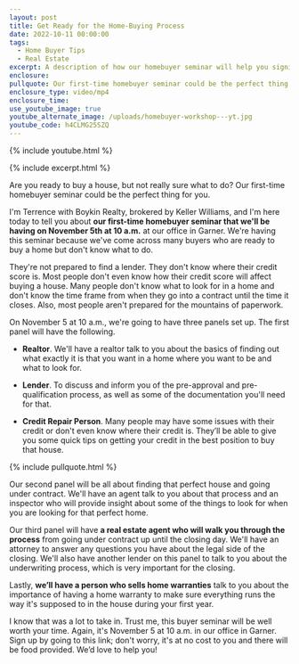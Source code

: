 ```yaml
---
layout: post
title: Get Ready for the Home-Buying Process
date: 2022-10-11 00:00:00
tags:
  - Home Buyer Tips
  - Real Estate
excerpt: A description of how our homebuyer seminar will help you significantly.
enclosure:
pullquote: Our first-time homebuyer seminar could be the perfect thing for you.
enclosure_type: video/mp4
enclosure_time:
use_youtube_image: true
youtube_alternate_image: /uploads/homebuyer-workshop---yt.jpg
youtube_code: h4CLMG25SZQ
---
```

{% include youtube.html %}

{% include excerpt.html %}

Are you ready to buy a house, but not really sure what to do? Our first-time homebuyer seminar could be the perfect thing for you.

I'm Terrence with Boykin Realty, brokered by Keller Williams, and I'm here today to tell you about **our first-time homebuyer seminar that we'll be having on November 5th at 10 a.m.** at our office in Garner. We're having this seminar because we've come across many buyers who are ready to buy a home but don't know what to do.

They're not prepared to find a lender. They don't know where their credit score is. Most people don't even know how their credit score will affect buying a house. Many people don't know what to look for in a home and don't know the time frame from when they go into a contract until the time it closes. Also, most people aren't prepared for the mountains of paperwork.

On November 5 at 10 a.m., we're going to have three panels set up. The first panel will have the following.

* **Realtor**. We'll have a realtor talk to you about the basics of finding out what exactly it is that you want in a home where you want to be and what to look for.

* **Lender**. To discuss and inform you of the pre-approval and pre-qualification process, as well as some of the documentation you'll need for that.

* **Credit Repair Person**. Many people may have some issues with their credit or don't even know where their credit is. They’ll be able to give you some quick tips on getting your credit in the best position to buy that house.

{% include pullquote.html %}

Our second panel will be all about finding that perfect house and going under contract. We'll have an agent talk to you about that process and an inspector who will provide insight about some of the things to look for when you are looking for that perfect home.&nbsp;

Our third panel will have **a real estate agent who will walk you through the process** from going under contract up until the closing day. We'll have an attorney to answer any questions you have about the legal side of the closing. We'll also have another lender on this panel to talk to you about the underwriting process, which is very important for the closing.

Lastly, **we’ll have a person who sells home warranties** talk to you about the importance of having a home warranty to make sure everything runs the way it's supposed to in the house during your first year.

I know that was a lot to take in. Trust me, this buyer seminar will be well worth your time. Again, it's November 5 at 10 a.m. in our office in Garner. Sign up by going to this link; don't worry, it's at no cost to you and there will be food provided. We’d love to help you\!